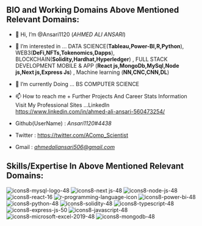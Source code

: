 ## BIO and Working Domains Above Mentioned Relevant Domains:
- 👋 Hi, I’m @Ansari1120 (*AHMED ALI ANSARI*)

- 👀 I’m interested in ... DATA SCIENCE(**Tableau,Power-BI,R,Python**),
WEB3(**DeFi,NFTs,Tokenomics,Dapps**), 
BLOCKCHAIN(**Solidity,Hardhat,Hyperledger**) , 
FULL STACK DEVELOPMENT MOBILE & APP (**React js,MongoDb,MySql,Node js,Next js,Express Js**) , 
Machine learning (**NN,CNC,CNN,DL**)

- 🌱 I’m currently Doing ... BS COMPUTER SCIENCE

- 📫 How to reach me + Further Projects And Career Stats Information Visit My Professional Sites ...LinkedIn https://www.linkedin.com/in/ahmed-ali-ansari-560473254/

- Github(UserName) : *Ansari1120#4438*

- Twitter : https://twitter.com/AComp_Scientist

- Gmail : *ahmedaliansari506@gmail.com*               

<!---
Ansari1120/Ansari1120 is a ✨ special ✨ repository because its `README.md` (this file) appears on your GitHub profile.
You can click the Preview link to take a look at your changes.
--->
## Skills/Expertise In Above Mentioned Relevant Domains:

![icons8-mysql-logo-48](https://user-images.githubusercontent.com/114314363/204038403-5abf7f3f-bc6b-4b10-90e3-594f9701f1e6.png)
![icons8-next js-48](https://user-images.githubusercontent.com/114314363/204038405-3c74631c-6c13-43ac-93d5-f7c05d1048d0.png)
![icons8-node-js-48](https://user-images.githubusercontent.com/114314363/204038406-8cb54b5b-dfcf-45c6-8532-f8d8ab399658.png)
![icons8-react-16](https://user-images.githubusercontent.com/114314363/204041021-61c51790-1826-4907-bdda-53c4ba36de4a.png)
![r-programming-language-icon](https://user-images.githubusercontent.com/114314363/204041026-7cc31547-8951-4a0c-a86c-4361d3cb443a.png)
![icons8-power-bi-48](https://user-images.githubusercontent.com/114314363/204038408-4b252544-0362-4b0d-b053-1634c7ea3648.png)
![icons8-python-48](https://user-images.githubusercontent.com/114314363/204038411-d86ec037-832d-4d9b-a614-a1a460c6d1a2.png)
![icons8-solidity-48](https://user-images.githubusercontent.com/114314363/204038864-064fec6e-9ac6-456b-9aab-5be53acaa5b9.png)
![icons8-typescript-48](https://user-images.githubusercontent.com/114314363/204038438-3c61fb40-2144-4289-a91d-946d079413a6.png)
![icons8-express-js-50](https://user-images.githubusercontent.com/114314363/204038414-0ddc393b-3488-4bff-b528-11feefec2e68.png)
![icons8-javascript-48](https://user-images.githubusercontent.com/114314363/204038415-281ada85-f4e4-4fbb-8573-0eeef4c96d3c.png)
![icons8-microsoft-excel-2019-48](https://user-images.githubusercontent.com/114314363/204038418-10433225-4e09-40c7-97cf-0706a2b55dbb.png)
![icons8-mongodb-48](https://user-images.githubusercontent.com/114314363/204038422-ea682b9e-76a6-4178-8a68-0d05bcabc5c2.png)


